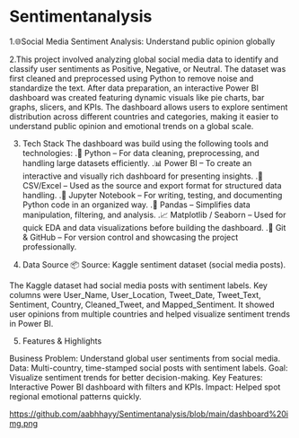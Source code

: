 # Sentimentanalysis
1.🌐Social Media Sentiment Analysis: Understand public opinion globally

2.This project involved analyzing global social media data to identify and classify user sentiments as Positive, Negative, or Neutral. The dataset was first cleaned and preprocessed using Python to remove noise and standardize the text. After data preparation, an interactive Power BI dashboard was created featuring dynamic visuals like pie charts, bar graphs, slicers, and KPIs. The dashboard allows users to explore sentiment distribution across different countries and categories, making it easier to understand public opinion and emotional trends on a global scale.

3. Tech Stack
The dashboard was build using the following tools and technologies:
.🐍 Python – For data cleaning, preprocessing, and handling large datasets efficiently.
.📊 Power BI – To create an interactive and visually rich dashboard for presenting insights.
.📁 CSV/Excel – Used as the source and export format for structured data handling.
.📓 Jupyter Notebook – For writing, testing, and documenting Python code in an organized way.
.🐼 Pandas – Simplifies data manipulation, filtering, and analysis.
.📈 Matplotlib / Seaborn – Used for quick EDA and data visualizations before building the dashboard.
.🐙 Git & GitHub – For version control and showcasing the project professionally.

4. Data Source
📦 Source: Kaggle sentiment dataset (social media posts).

The Kaggle dataset had social media posts with sentiment labels. Key columns were User_Name, User_Location, Tweet_Date, Tweet_Text, Sentiment, Country, Cleaned_Tweet, and Mapped_Sentiment. It showed user opinions from multiple countries and helped visualize sentiment trends in Power BI.

5. Features & Highlights
   
Business Problem: Understand global user sentiments from social media.
Data: Multi-country, time-stamped social posts with sentiment labels.
Goal: Visualize sentiment trends for better decision-making.
Key Features: Interactive Power BI dashboard with filters and KPIs.
Impact: Helped spot regional emotional patterns quickly.

https://github.com/aabhhayy/Sentimentanalysis/blob/main/dashboard%20img.png
